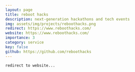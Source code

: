 ```yaml
---
layout: page
title: reboot hacks
description: next-generation hackathons and tech events
img: assets/img/projects/reboothacks.png
redirect: https://www.reboothacks.com/
website: https://www.reboothacks.com/
importance: 3
category: service
key: false
github: https://github.com/reboothacks
---
```


    redirect to website...
